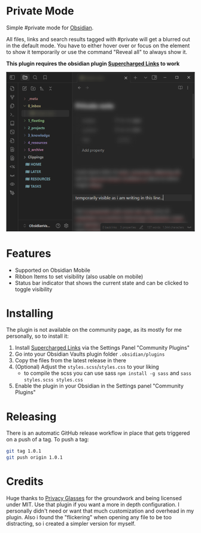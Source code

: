 # Private Mode
Simple #private mode for [Obsidian](https://obsidian.md/).

All files, links and search results tagged with #private will get a blurred out in the default mode. You have to either hover over or focus on the element to show it temporarily or use the command "Reveal all" to always show it. 

**This plugin requires the obsidian plugin [Supercharged Links](https://github.com/mdelobelle/obsidian_supercharged_links) to work**

![docs/showcase.png](docs/showcase.png)

# Features
* Supported on Obsidian Mobile
* Ribbon Items to set visibility (also usable on mobile)
* Status bar indicator that shows the current state and can be clicked to toggle visibility

# Installing
The plugin is not available on the community page, as its mostly for me personally, so to install it:

1. Install [Supercharged Links](https://github.com/mdelobelle/obsidian_supercharged_links) via the Settings Panel "Community Plugins"
2. Go into your Obsidian Vaults plugin folder `.obsidian/plugins`
3. Copy the files from the latest release in there
4. (Optional) Adjust the `styles.scss`/`styles.css` to your liking
   * to compile the scss you can use sass `npm install -g sass` and `sass styles.scss styles.css`
5. Enable the plugin in your Obsidian in the Settings panel "Community Plugins"

# Releasing
There is an automatic GitHub release workflow in place that gets triggered on a push of a tag.
To push a tag:

```bash
git tag 1.0.1
git push origin 1.0.1
```

# Credits
Huge thanks to [Privacy Glasses](https://github.com/jillalberts/privacy-glasses/tree/master) for the groundwork and being licensed under MIT. Use that plugin if you want a more in depth configuration. I personally didn't need or want that much customization and overhead in my plugin. Also i found the "flickering" when opening any file to be too distracting, so i created a simpler version for myself.
